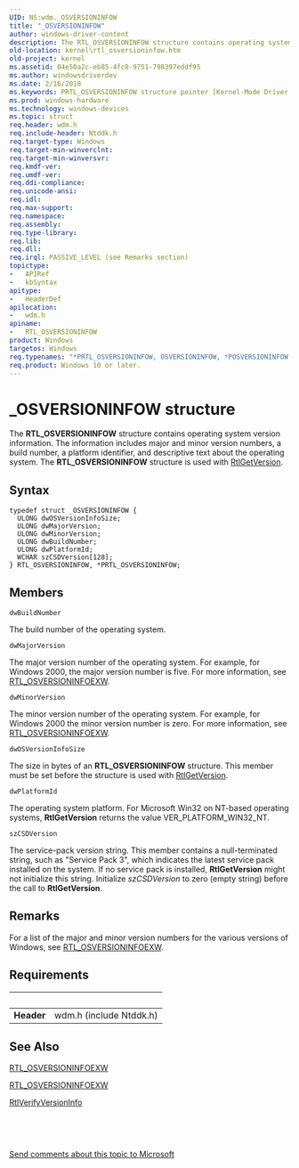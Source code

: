 ```yaml
---
UID: NS:wdm._OSVERSIONINFOW
title: "_OSVERSIONINFOW"
author: windows-driver-content
description: The RTL_OSVERSIONINFOW structure contains operating system version information.
old-location: kernel\rtl_osversioninfow.htm
old-project: kernel
ms.assetid: 04e50a2c-eb85-4fc8-9751-798397eddf95
ms.author: windowsdriverdev
ms.date: 2/16/2018
ms.keywords: PRTL_OSVERSIONINFOW structure pointer [Kernel-Mode Driver Architecture], *LPOSVERSIONINFOW, RTL_OSVERSIONINFOW, *POSVERSIONINFOW, _OSVERSIONINFOW, kernel.rtl_osversioninfow, wdm/PRTL_OSVERSIONINFOW, RTL_OSVERSIONINFOW structure [Kernel-Mode Driver Architecture], PRTL_OSVERSIONINFOW, kstruct_d_61d86312-0550-4bce-81c8-bb29551cc586.xml, wdm/RTL_OSVERSIONINFOW, OSVERSIONINFOW, *PRTL_OSVERSIONINFOW, OSVERSIONINFO
ms.prod: windows-hardware
ms.technology: windows-devices
ms.topic: struct
req.header: wdm.h
req.include-header: Ntddk.h
req.target-type: Windows
req.target-min-winverclnt: 
req.target-min-winversvr: 
req.kmdf-ver: 
req.umdf-ver: 
req.ddi-compliance: 
req.unicode-ansi: 
req.idl: 
req.max-support: 
req.namespace: 
req.assembly: 
req.type-library: 
req.lib: 
req.dll: 
req.irql: PASSIVE_LEVEL (see Remarks section)
topictype:
-	APIRef
-	kbSyntax
apitype:
-	HeaderDef
apilocation:
-	wdm.h
apiname:
-	RTL_OSVERSIONINFOW
product: Windows
targetos: Windows
req.typenames: "*PRTL_OSVERSIONINFOW, OSVERSIONINFOW, *POSVERSIONINFOW, RTL_OSVERSIONINFOW, *LPOSVERSIONINFOW"
req.product: Windows 10 or later.
---
```


# _OSVERSIONINFOW structure
The <b>RTL_OSVERSIONINFOW</b> structure contains operating system version information. The information includes major and minor version numbers, a build number, a platform identifier, and descriptive text about the operating system. The <b>RTL_OSVERSIONINFOW</b> structure is used with <a href="..\wdm\nf-wdm-rtlgetversion.md">RtlGetVersion</a>.

## Syntax
````
typedef struct _OSVERSIONINFOW {
  ULONG dwOSVersionInfoSize;
  ULONG dwMajorVersion;
  ULONG dwMinorVersion;
  ULONG dwBuildNumber;
  ULONG dwPlatformId;
  WCHAR szCSDVersion[128];
} RTL_OSVERSIONINFOW, *PRTL_OSVERSIONINFOW;
````

## Members


`dwBuildNumber`

The build number of the operating system.

`dwMajorVersion`

The major version number of the operating system. For example, for Windows 2000, the major version number is five. For more information, see <a href="..\wdm\ns-wdm-_osversioninfoexw.md">RTL_OSVERSIONINFOEXW</a>.

`dwMinorVersion`

The minor version number of the operating system. For example, for Windows 2000 the minor version number is zero. For more information, see <a href="..\wdm\ns-wdm-_osversioninfoexw.md">RTL_OSVERSIONINFOEXW</a>.

`dwOSVersionInfoSize`

The size in bytes of an <b>RTL_OSVERSIONINFOW</b> structure. This member must be set before the structure is used with <a href="..\wdm\nf-wdm-rtlgetversion.md">RtlGetVersion</a>.

`dwPlatformId`

The operating system platform. For Microsoft Win32 on NT-based operating systems, <b>RtlGetVersion</b> returns the value VER_PLATFORM_WIN32_NT.

`szCSDVersion`

The service-pack version string. This member contains a null-terminated string, such as "Service Pack 3", which indicates the latest service pack installed on the system. If no service pack is installed, <b>RtlGetVersion</b> might not initialize this string. Initialize <i>szCSDVersion</i> to zero (empty string) before the call to <b>RtlGetVersion</b>.

## Remarks
For a list of the major and minor version numbers for the various versions of Windows, see <a href="..\wdm\ns-wdm-_osversioninfoexw.md">RTL_OSVERSIONINFOEXW</a>.

## Requirements
| &nbsp; | &nbsp; |
| ---- |:---- |
| **Header** | wdm.h (include Ntddk.h) |

## See Also

<a href="..\wdm\ns-wdm-_osversioninfoexw.md">RTL_OSVERSIONINFOEXW</a>



<a href="..\wdm\ns-wdm-_osversioninfoexw.md">RTL_OSVERSIONINFOEXW</a>



<a href="..\wdm\nf-wdm-rtlverifyversioninfo.md">RtlVerifyVersionInfo</a>



 

 

<a href="mailto:wsddocfb@microsoft.com?subject=Documentation%20feedback [kernel\kernel]:%20RTL_OSVERSIONINFOW structure%20 RELEASE:%20(2/16/2018)&amp;body=%0A%0APRIVACY STATEMENT%0A%0AWe use your feedback to improve the documentation. We don't use your email address for any other purpose, and we'll remove your email address from our system after the issue that you're reporting is fixed. While we're working to fix this issue, we might send you an email message to ask for more info. Later, we might also send you an email message to let you know that we've addressed your feedback.%0A%0AFor more info about Microsoft's privacy policy, see http://privacy.microsoft.com/en-us/default.aspx." title="Send comments about this topic to Microsoft">Send comments about this topic to Microsoft</a>